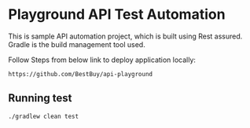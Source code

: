 # Playground API Test Automation
This is sample API automation project, which is built using Rest assured. 
Gradle is the build management tool used.


Follow Steps from below link to deploy application locally:

```
https://github.com/BestBuy/api-playground
```
## Running test
```
./gradlew clean test
```